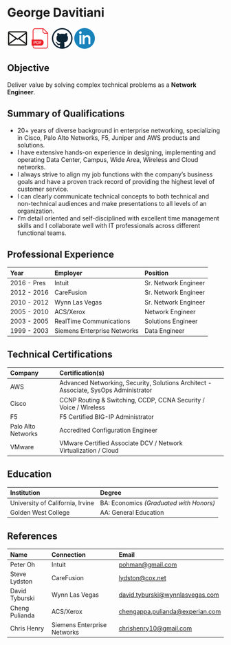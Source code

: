 # George Davitiani

[![](files/email-1.png)](mailto:george.davitiani@gmail.com)
[![](files/pdf-1.png)](/resume.pdf)
[![](files/github-1.png)](https://github.com/gdmoney)
[![](files/li-1.png)](https://www.linkedin.com/in/davitiani)


## Objective
Deliver value by solving complex technical problems as a **Network Engineer**.


## Summary of Qualifications
- 20+ years of diverse background in enterprise networking, specializing in Cisco, Palo Alto Networks, F5, Juniper and AWS products and solutions.
- I have extensive hands-on experience in designing, implementing and operating Data Center, Campus, Wide Area, Wireless and Cloud networks.
- I always strive to align my job functions with the company’s business goals and have a proven track record of providing the highest level of customer service.
- I can clearly communicate technical concepts to both technical and non-technical audiences and make presentations to all levels of an organization.
- I’m detail oriented and self-disciplined with excellent time management skills and I collaborate well with IT professionals across different functional teams.


## Professional Experience
| Year        | Employer                    | Position
| :---------- | :-------------------------- | :------------------- |
| 2016 - Pres | Intuit                      | Sr. Network Engineer |
| 2012 - 2016 | CareFusion                  | Sr. Network Engineer |
| 2010 - 2012 | Wynn Las Vegas              | Sr. Network Engineer |
| 2005 - 2010 | ACS/Xerox                   | Network Engineer     |
| 2003 - 2005 | RealTime Communications     | Solutions Engineer   |
| 1999 - 2003 | Siemens Enterprise Networks | Data Engineer        |


## Technical Certifications
| Company            | Certification(s)                                                                     |
| :----------------- | :----------------------------------------------------------------------------------- |
| AWS                | Advanced Networking, Security, Solutions Architect - Associate, SysOps Administrator |
| Cisco              | CCNP Routing & Switching, CCDP, CCNA Security / Voice / Wireless                     |
| F5                 | F5 Certified BIG-IP Administrator                                                    |
| Palo Alto Networks | Accredited Configuration Engineer                                                    |
| VMware             | VMware Certified Associate DCV / Network Virtualization / Cloud                      |


## Education
| Institution                      | Degree                                  |
| :------------------------------- | :-------------------------------------- |
| University of California, Irvine | BA: Economics _(Graduated with Honors)_ |
| Golden West College              | AA: General Education                   |


## References
| Name           | Connection                  | Email                           |
| :------------- | :-------------------------- | :------------------------------ |
| Peter Oh       | Intuit                      | pohman@gmail.com                |
| Steve Lydston  | CareFusion                  | lydston@cox.net                 |
| David Tyburski | Wynn Las Vegas              | david.tyburski@wynnlasvegas.com |
| Cheng Pulianda | ACS/Xerox                   | chengappa.pulianda@experian.com |
| Chris Henry    | Siemens Enterprise Networks | chrishenry10@gmail.com          |
